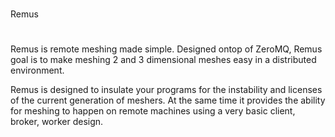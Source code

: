 #
Remus
#

Remus is remote meshing made simple. Designed ontop of ZeroMQ, Remus goal
is to make meshing 2 and 3 dimensional meshes easy in a distributed environment.

Remus is designed to insulate your programs for the instability and
licenses of the current generation of meshers. At the same time it provides
the ability for meshing to happen on remote machines using a very basic
client, broker, worker design.

